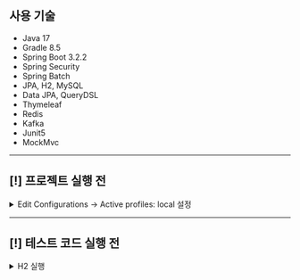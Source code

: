 ## 사용 기술
- Java 17
- Gradle 8.5
- Spring Boot 3.2.2
- Spring Security
- Spring Batch
- JPA, H2, MySQL
- Data JPA, QueryDSL
- Thymeleaf
- Redis
- Kafka
- Junit5
- MockMvc
---

## [!] 프로젝트 실행 전
<details>
    <summary>Edit Configurations -> Active profiles: local 설정</summary>

![1.png](src%2Fmain%2Fresources%2Fstatic%2Fimages%2Freadme%2Factive_profiles%2F1.png)
![2.png](src%2Fmain%2Fresources%2Fstatic%2Fimages%2Freadme%2Factive_profiles%2F2.png)

</details>

---
## [!] 테스트 코드 실행 전

<details>
    <summary>H2 실행</summary>

**1. 터미널**
```
cd [폴더 경로]/bin
./h2.sh
```
![1.png](src%2Fmain%2Fresources%2Fstatic%2Fimages%2Freadme%2Fh2%2F1.png)

**2. 웹**
```
도메인 변경 -> localhost
```
![2.png](src%2Fmain%2Fresources%2Fstatic%2Fimages%2Freadme%2Fh2%2F2.png)

---
```
JDBC URL 변경 -> jdbc:h2:~/board
```
![3.png](src%2Fmain%2Fresources%2Fstatic%2Fimages%2Freadme%2Fh2%2F3.png)

---
```
board.mv.db 파일 생성 확인

cd ~
ls -al | grep ['문자열']
```
![4.png](src%2Fmain%2Fresources%2Fstatic%2Fimages%2Freadme%2Fh2%2F4.png)

---
```
연결 버튼 클릭하여 접속
```
![5.png](src%2Fmain%2Fresources%2Fstatic%2Fimages%2Freadme%2Fh2%2F5.png)
![6.png](src%2Fmain%2Fresources%2Fstatic%2Fimages%2Freadme%2Fh2%2F6.png)
</details>
